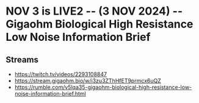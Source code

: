 # NOV 3 is LIVE2 -- (3 NOV 2024) -- Gigaohm Biological High Resistance Low Noise Information Brief

## Streams
- https://twitch.tv/videos/2293108847
- https://stream.gigaohm.bio/w/i3zu3ZThHfET9prmcx6uQZ
- https://rumble.com/v5lqa35-gigaohm-biological-high-resistance-low-noise-information-brief.html


